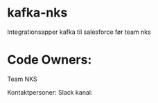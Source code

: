 # kafka-nks
Integrationsapper kafka til salesforce før team nks

# Code Owners:
Team NKS

Kontaktpersoner:
Slack kanal: 
